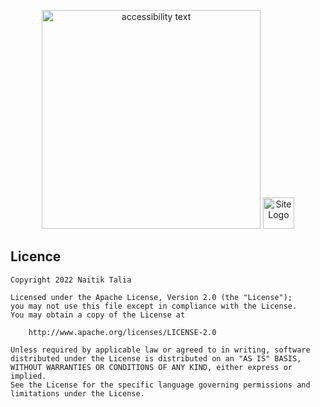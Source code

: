 
<p align="center">
  <img src="your_relative_path_here_number_2_large_name" width="350" alt="accessibility text">
        <img src="file:/C:\Users\Dhruv\AndroidStudioProjects\ColorChangeBlock\imagesScreenshot_1656080836.png" alt="Site Logo" width="50" height="50">

</p>

## Licence
```
Copyright 2022 Naitik Talia

Licensed under the Apache License, Version 2.0 (the "License");
you may not use this file except in compliance with the License.
You may obtain a copy of the License at

    http://www.apache.org/licenses/LICENSE-2.0

Unless required by applicable law or agreed to in writing, software
distributed under the License is distributed on an "AS IS" BASIS,
WITHOUT WARRANTIES OR CONDITIONS OF ANY KIND, either express or implied.
See the License for the specific language governing permissions and
limitations under the License.
```
